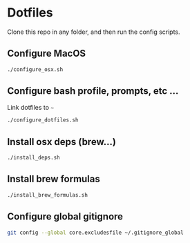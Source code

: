 # Dotfiles

Clone this repo in any folder, and then run the config scripts.

## Configure MacOS

```bash
./configure_osx.sh
```

## Configure bash profile, prompts, etc ...

Link dotfiles to `~`

```bash
./configure_dotfiles.sh
```

## Install osx deps (brew...)

```bash
./install_deps.sh
```

## Install brew formulas

```bash
./install_brew_formulas.sh
```

## Configure global gitignore

```bash
git config --global core.excludesfile ~/.gitignore_global
```